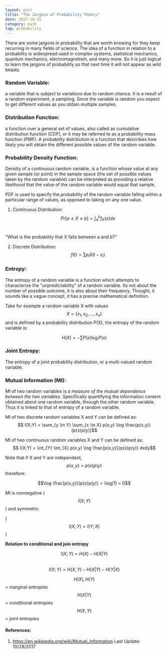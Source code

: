 ```yaml
---
layout: post
title: "The Jargons of Probability Theory"
date: 2017-10-25
category: math 
tag: probability
---
```


There are some jargons in probability that are worth knowing for they keep recurring in many fields of science.
The idea of a function in relation to a probability is widespread used in complex systems, statistical mechanics, quantum mechanics, electromagnetism, and many more. So it is just logical to learn the jargons of probability so that next time it will not appear as wild beasts.


### Random Variable:
a variable that is subject to variations due to random chance. It is a result of a random experiment, a sampling. 
Since the variable is random you expect to get different values as you obtain multiple samples. 

### Distribution Function:
a function over a general set of values, also called as cumulative distribution function (CDF), or it may be referred to as a probability mass function (PMF). A probability distribution is a function that describes how likely you will obtain the different possible values of the random variable.

### Probability Density Function: 

Density of a continuous random variable, is a function whose value at any given sample (or point) in the sample space (the set of possible values taken by the random variable) can be interpreted as providing a relative likelihood that the value of the random variable would equal that sample. 

PDF is used to specify the probability of the random variable falling within a particular range of values, as opposed to taking on any one value. 

1. Continuous Distribution: <br>
$$ Pr[a \leq X \leq b] = \int_a^b f_{X}(x) dx $$<br>

"What is the probability that X falls between a and b?"

2. Discrete Distribution:<br>
$$  f(t) = \sum p_i \delta (t - x_i) $$

### Entropy:
The entropy of a random variable is a function which attempts to characterize the "unpredictability" of a random variable. Its not about the number of possible outcome, it is also about their frequency. Thought, it sounds like a vague concept, it has a precise mathematical definition.

Take for example a random variable X with values $$ X = \{x_1, x_2, ..., x_n\} $$ and is defined by a probability distribution P(X), the entropy of the random variable is:

$$ H(X) = -\sum P(x) \log P(x) $$


### Joint Entropy:
The entropy of a joint probability distribution, or a multi-valued random variable. 


### Mutual Information (MI):
MI of two random variables is *a measure of the mutual dependence between the two variables.* Specifically quantifying the information content obtained about one random variable, through the other random variable. Thus it is linked to that of entropy of a random variable.

MI of two discrete random variables X and Y can be defined as:
$$ I(X;Y) = \sum_{y \in Y} \sum_{x \in X} p(x,y) \log \frac{p(x,y)}{p(x)p(y)}$$

MI of two continuous random variables X and Y can be defined as:
$$ I(X;Y) = \int_{Y} \int_{X} p(x,y) \log \frac{p(x,y)}{p(x)p(y)} dxdy$$

Note that if X and Y are independent, $$p(x,y)=p(x)p(y)$$ therefore: 

$$\log \frac{p(x,y)}{p(x)p(y)} = \log(1) = 0$$

MI is nonnegative ($$I(X;Y)$$) and symmetric 

($$I(X;Y)=I(Y;X)$$)

**Relation to conditional and join entropy**

$$I(X;Y) = H(X)-H(X|Y) $$ <br>
$$I(X;Y) = H(X,Y)-H(X|Y)-H(Y|X)$$

$$H(X),H(Y)$$ = marginal entropies <br>
$$H(X|Y)$$ = conditional entropies <br>
$$H(X,Y)$$ = joint entropies

#### References:
1. https://en.wikipedia.org/wiki/Mutual_information
Last Update: 10/28/2017

